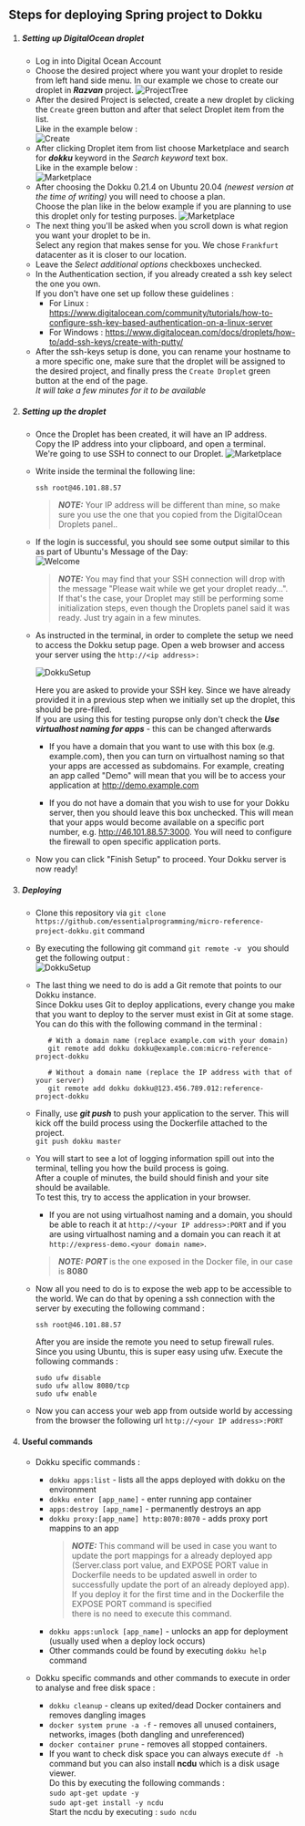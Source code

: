 ##  Steps for deploying Spring project to Dokku 
1. ##### Setting up DigitalOcean droplet  
   * Log in into Digital Ocean Account  
   * Choose the desired project where you want your droplet to reside from left hand side menu. In our example we chose to create our droplet in ***Razvan*** project. 
   ![ProjectTree](img/newtree.png)
   * After the desired Project is selected, create a new droplet by clicking the ```Create``` green button and after that select Droplet item from the list.  
   Like in the example below :   
    ![Create](img/createDroplet.png)
   * After clicking Droplet item from list choose Marketplace and search for ***dokku*** keyword in the *Search keyword* text box.  
     Like in the example below :  
   ![Marketplace](Marketplace.png)  
   * After choosing the Dokku 0.21.4 on Ubuntu 20.04 *(newest version at the time of writing)* you will need to choose a plan.  
   Choose the plan like in the below example if you are planning to use this droplet only for testing purposes.
    ![Marketplace](img/plan.png)  
   * The next thing you'll be asked when you scroll down is what region you want your droplet to be in.  
   Select any region that makes sense for you. We chose ```Frankfurt``` datacenter as it is closer to our location.
   * Leave the *Select additional options* checkboxes unchecked.  
   * In the Authentication section, if you already created a ssh key select the one you own.  
   If you don't have one set up follow these guidelines :   
        * For Linux : https://www.digitalocean.com/community/tutorials/how-to-configure-ssh-key-based-authentication-on-a-linux-server
        * For Windows : https://www.digitalocean.com/docs/droplets/how-to/add-ssh-keys/create-with-putty/  
   * After the ssh-keys setup is done, you can rename your hostname to a more specific one, make sure that the droplet will be assigned to the desired project,
   and finally press the ```Create Droplet``` green button at the end of the page.  
   *It will take a few minutes for it to be available*
   
2. ##### Setting up the droplet
   * Once the Droplet has been created, it will have an IP address.  
    Copy the IP address into your clipboard, and open a terminal.  
    We're going to use SSH to connect to our Droplet.
    ![Marketplace](img/ip.png)  
    
   * Write inside the terminal the following line: 
       ```
       ssh root@46.101.88.57
        ```
       > **_NOTE:_**  Your IP address will be different than mine, so make sure you use the one that you copied from the DigitalOcean Droplets panel..
   * If the login is successful, you should see some output similar to this as part of Ubuntu's Message of the Day:  
       ![Welcome](img/dokku_welcome.png)
       > **_NOTE:_**  You may find that your SSH connection will drop with the message "Please wait while we get your droplet ready...".  
       If that's the case, your Droplet may still be performing some initialization steps, even though the Droplets panel said it was ready. Just try again in a few minutes.
   * As instructed in the terminal, in order to complete the setup we need to access the Dokku setup page. Open a web browser and access your server using the ```http://<ip address>:```  
   
       ![DokkuSetup](dokkuSetup.png)  
        
       Here you are asked to provide your SSH key. Since we have already provided it in a previous step when we initially set up the droplet, this should be pre-filled.  
       If you are using this for testing puropse only don't check the ***Use virtualhost naming for apps*** - this can be changed afterwards  
        * If you have a domain that you want to use with this box (e.g. example.com), then you can turn on virtualhost naming so that your apps are accessed as subdomains. For example, creating an app called "Demo" will mean that you will be to access your application at http://demo.example.com

        * If you do not have a domain that you wish to use for your Dokku server, then you should leave this box unchecked. This will mean that your apps would become available on a specific port number, e.g. http://46.101.88.57:3000. You will need to configure the firewall to open specific application ports.
    * Now you can click "Finish Setup" to proceed. Your Dokku server is now ready!
   
3. ##### Deploying 
    * Clone this repository via 
     ```git clone https://github.com/essentialprogramming/micro-reference-project-dokku.git``` command
    * By executing the following git command ```git remote -v ``` you should get the following output :  
      ![DokkuSetup](img/remotev.png)  
    * The last thing we need to do is add a Git remote that points to our Dokku instance.  
    Since Dokku uses Git to deploy applications, every change you make that you want to deploy to the server must exist in Git at some stage.  
    You can do this with the following command in the terminal :  
    
        ```
           # With a domain name (replace example.com with your domain)
           git remote add dokku dokku@example.com:micro-reference-project-dokku
           
           # Without a domain name (replace the IP address with that of your server)
           git remote add dokku dokku@123.456.789.012:reference-project-dokku
         ```
    * Finally, use ***git push*** to push your application to the server. 
    This will kick off the build process using the Dockerfile attached to the project.  
    ```git push dokku master```  
    
    * You will start to see a lot of logging information spill out into the terminal, telling you how the build process is going.  
    After a couple of minutes, the build should finish and your site should be available.  
    To test this, try to access the application in your browser.  
        * If you are not using virtualhost naming and a domain, you should be able to reach it at ```http://<your IP address>:PORT``` and if you are using virtualhost naming and a domain you can reach it at ```http://express-demo.<your domain name>```.
        > **_NOTE:_** ***PORT*** is the one exposed in the Docker file, in our case is **8080**
 
    * Now all you need to do is to expose the web app to be accessible to the world. We can do that by opening a ssh connection with the server by executing the following command :  
        ```
        ssh root@46.101.88.57
        ```
      After you are inside the remote you need to setup firewall rules.  
      Since you using Ubuntu, this is super easy using ufw. Execute the following commands :  
      ```
      sudo ufw disable
      sudo ufw allow 8080/tcp
      sudo ufw enable
      ```
      
    * Now you can access your web app from outside world by accessing from the browser the following url ```http://<your IP address>:PORT```  
4. #### Useful commands  
    * Dokku specific commands :  
        * ```dokku apps:list``` - lists all the apps deployed with dokku on the environment
        * ```dokku enter [app_name]``` - enter running app container
        * ```apps:destroy [app_name]``` - permanently destroys an app
        * ```dokku proxy:[app_name] http:8070:8070``` - adds proxy port mappins to an app 
             > **_NOTE:_** This command will be used in case you want to update the port mappings 
             for a already deployed app (Server.class port value, and EXPOSE PORT value in Dockerfile needs to be updated aswell in order to successfully update the port of an already deployed app).  
             If you deploy it for the first time and in the Dockerfile the EXPOSE PORT command is specified  
             there is no need to execute this command.  
        * ```dokku apps:unlock [app_name]``` - unlocks an app for deployment (usually used when a deploy lock occurs)  
        * Other commands could be found by executing ```dokku help``` command
        
    * Dokku specific commands and other commands to execute in order to analyse and free disk space :  
        * ```dokku cleanup``` - cleans up exited/dead Docker containers and removes dangling images
        * ```docker system prune -a -f``` - removes all unused containers, networks, images (both dangling and unreferenced)
        * ```docker container prune``` - removes all stopped containers.
        * If you want to check disk space you can always execute ```df -h``` command but you can also install **ncdu** which is a disk usage viewer.  
        Do this by executing the following commands :  
        ```sudo apt-get update -y```  
        ```sudo apt-get install -y ncdu```  
        Start the ncdu by executing : ```sudo ncdu```

                                         
